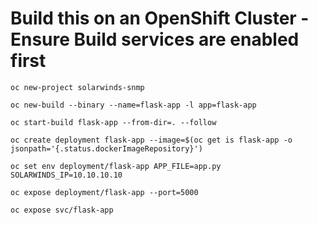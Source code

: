 # Build this on an OpenShift Cluster - Ensure Build services are enabled first 
```
oc new-project solarwinds-snmp
```
```
oc new-build --binary --name=flask-app -l app=flask-app
```
```
oc start-build flask-app --from-dir=. --follow
```
```
oc create deployment flask-app --image=$(oc get is flask-app -o jsonpath='{.status.dockerImageRepository}')
```
```
oc set env deployment/flask-app APP_FILE=app.py SOLARWINDS_IP=10.10.10.10
```
```
oc expose deployment/flask-app --port=5000
```
```
oc expose svc/flask-app
```
